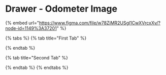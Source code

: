 # Drawer - Odometer Image

{% embed url="https://www.figma.com/file/w78ZiMR2USgl1CwXVrcxXv/?node-id=1149%3A37201" %}

{% tabs %}
{% tab title="First Tab" %}

{% endtab %}

{% tab title="Second Tab" %}

{% endtab %}
{% endtabs %}

